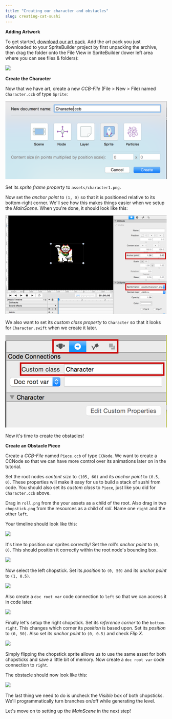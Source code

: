 ```yaml
---
title: "Creating our character and obstacles"
slug: creating-cat-sushi
---
```


**Adding Artwork**

<!--TODO: ADD ART PARK LINK-->
To get started, [download our art pack](). Add the art pack you just downloaded to your SpriteBuilder project by first unpacking the archive, then drag the folder onto the File View in SpriteBuilder (lower left area where you can see files & folders):

<!--MAKE THIS A GIF?-->
![](./SpriteBuilder_Assets.png)

**Create the Character**

Now that we have art, create a new *CCB-File* (File > New > File) named `Character.ccb` of type `Sprite`:

![](./SpriteBuilder_CreateNewSprite.png)

Set its *sprite frame property* to `assets/character1.png`.

Now set the *anchor point* to `(1, 0)` so that it is positioned relative to its bottom-right corner. We'll see how this makes things easier when we setup the *MainScene*. When you're done, it should look like this:

![](./SpriteBuilder_Cattributes.png)

We also want to set its *custom class property* to `Character` so that it looks for `Character.swift` when we create it later.

![](./SpriteBuilder_ChangeCustomClass.png)

Now it's time to create the obstacles!

**Create an Obstacle Piece**

Create a *CCB-File* named `Piece.ccb` of type `CCNode`. We want to create a CCNode so that we can have more control over its animations later on in the tutorial.

Set the root nodes *content size* to `(105, 60)` and its *anchor point* to `(0.5, 0)`. These properties will make it easy for us to build a stack of sushi from code. You should also set its *custom class* to `Piece`, just like you did for `Character.ccb` above.

Drag in `roll.png` from the your assets as a child of the root. Also drag in two `chopstick.png` from the resources as a child of *roll*. Name one `right` and the other `left`.

Your timeline should look like this:

![](./SpriteBuilder_Piece_Messy.png)

It's time to position our sprites correctly! Set the roll's *anchor point* to `(0, 0)`. This should position it correctly within the root node's bounding box.

![](./SpriteBuilder_Piece_Roll.png)


Now select the left chopstick. Set its *position* to `(0, 50)` and its *anchor point* to `(1, 0.5)`.

![](./SpriteBuilder_Piece_Left.png)

Also create a `doc root var` code connection to `left` so that we can access it in code later.

![](./SpriteBuilder_Piece_Left_CC.png)

Finally let's setup the right chopstick. Set its *reference corner* to the `bottom-right`. This changes which corner its *position* is based upon. Set its *position* to `(0, 50)`. Also set its *anchor point* to `(0, 0.5)` and check *Flip X*.

![](./SpriteBuilder_Piece_Right.png)

Simply flipping the chopstick sprite allows us to use the same asset for both chopsticks and save a little bit of memory. Now create a `doc root var` code connection to `right`.

The obstacle should now look like this:

![](./SpriteBuilder_Piece_Finish.png)

The last thing we need to do is uncheck the *Visible* box of both chopsticks. We'll programmatically turn branches on/off while generating the level.

Let's move on to setting up the *MainScene* in the next step!
